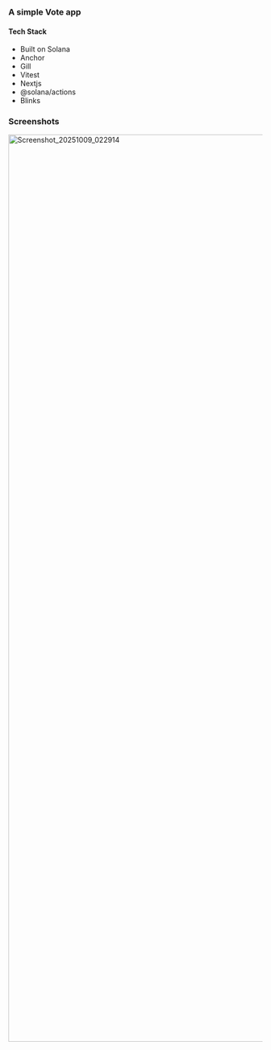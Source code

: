 ### A simple Vote app

#### Tech Stack

- Built on Solana
- Anchor
- Gill
- Vitest
- Nextjs
- @solana/actions
- Blinks

### Screenshots
<img width="2880" height="1800" alt="Screenshot_20251009_022914" src="https://github.com/user-attachments/assets/8e8e0720-b92b-4e15-a31c-eee14c326153" />
